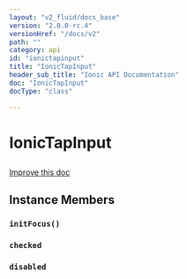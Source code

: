 ```yaml
---
layout: "v2_fluid/docs_base"
version: "2.0.0-rc.4"
versionHref: "/docs/v2"
path: ""
category: api
id: "ionictapinput"
title: "IonicTapInput"
header_sub_title: "Ionic API Documentation"
doc: "IonicTapInput"
docType: "class"

---
```










<h1 class="api-title">
<a class="anchor" name="ionic-tap-input" href="#ionic-tap-input"></a>

IonicTapInput





</h1>

<a class="improve-v2-docs" href="http://github.com/driftyco/ionic/edit/master//src/util/form.ts#L55">
Improve this doc
</a>










<!-- @usage tag -->


<!-- @property tags -->



<!-- instance methods on the class -->

<h2><a class="anchor" name="instance-members" href="#instance-members"></a>Instance Members</h2>

<div id="initFocus"></div>

<h3>
<a class="anchor" name="initFocus" href="#initFocus"></a>
<code>initFocus()</code>
  

</h3>












<div id="checked"></div>

<h3>
<a class="anchor" name="checked" href="#checked"></a>
<code>checked</code>
  

</h3>













<div id="disabled"></div>

<h3>
<a class="anchor" name="disabled" href="#disabled"></a>
<code>disabled</code>
  

</h3>
















<!-- related link --><!-- end content block -->


<!-- end body block -->

